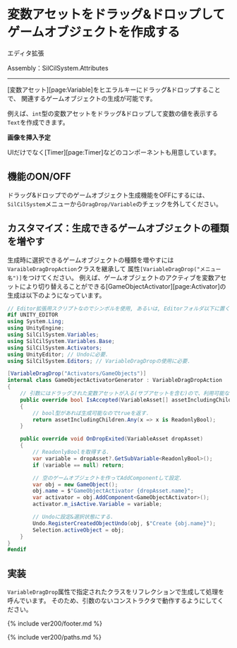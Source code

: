 # 変数アセットをドラッグ&ドロップしてゲームオブジェクトを作成する

エディタ拡張

Assembly：SilCilSystem.Attributes

---

[変数アセット][page:Variable]をヒエラルキーにドラッグ&ドロップすることで、
関連するゲームオブジェクトの生成が可能です。

例えば、`int`型の変数アセットをドラッグ&ドロップして変数の値を表示する`Text`を作成できます。

**画像を挿入予定**

UIだけでなく[Timer][page:Timer]などのコンポーネントも用意しています。

## 機能のON/OFF

ドラッグ&ドロップでのゲームオブジェクト生成機能をOFFにするには、
`SilCilSystem`メニューから`DragDrop/Variable`のチェックを外してください。

## カスタマイズ：生成できるゲームオブジェクトの種類を増やす

生成時に選択できるゲームオブジェクトの種類を増やすには`VaraibleDragDropAction`クラスを継承して
属性`[VariableDragDrop("メニュー名")]`をつけてください。
例えば、ゲームオブジェクトのアクティブを変数アセットにより切り替えることができる[GameObjectActivator][page:Activator]の生成は以下のようになっています。

```cs
// Editor拡張用スクリプトなのでシンボルを使用, あるいは, Editorフォルダ以下に置く.
#if UNITY_EDITOR
using System.Ling;
using UnityEngine;
using SilCilSystem.Variables;
using SilCilSystem.Variables.Base;
using SilCilSystem.Activators;
using UnityEditor; // Undoに必要.
using SilCilSystem.Editors; // VariableDragDropの使用に必要.

[VariableDragDrop("Activators/GameObjects")]
internal class GameObjectActivatorGenerator : VariableDragDropAction
{
    // 引数にはドラッグされた変数アセットが入る(サブアセットを含む)ので、利用可能ならtrueを返す.
    public override bool IsAccepted(VariableAsset[] assetIncludingChildren)
    {
        // bool型があれば生成可能なのでtrueを返す.
        return assetIncludingChildren.Any(x => x is ReadonlyBool);
    }

    public override void OnDropExited(VariableAsset dropAsset)
    {
        // ReadonlyBoolを取得する.
        var variable = dropAsset?.GetSubVariable<ReadonlyBool>();
        if (variable == null) return;

        // 空のゲームオブジェクトを作ってAddComponentして設定.
        var obj = new GameObject();
        obj.name = $"GameObjectActivator {dropAsset.name}";
        var activator = obj.AddComponent<GameObjectActivator>();
        activator.m_isActive.Variable = variable;

        // Undoに設定&選択状態にする.
        Undo.RegisterCreatedObjectUndo(obj, $"Create {obj.name}");
        Selection.activeObject = obj;
    }
}
#endif
```

## 実装

`VariableDragDrop`属性で指定されたクラスをリフレクションで生成して処理を呼んでいます。
そのため、引数のないコンストラクタで動作するようにしてください。

<!--- footer --->

{% include ver200/footer.md %}

<!--- 参照 --->

{% include ver200/paths.md %}
